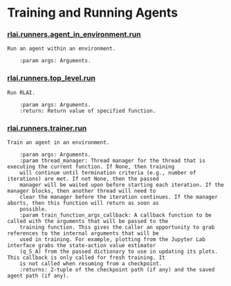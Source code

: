 # Training and Running Agents
### [rlai.runners.agent_in_environment.run](https://github.com/MatthewGerber/rlai/tree/master/src/rlai/runners/agent_in_environment.py#L18)
```
Run an agent within an environment.

    :param args: Arguments.
```
### [rlai.runners.top_level.run](https://github.com/MatthewGerber/rlai/tree/master/src/rlai/runners/top_level.py#L10)
```
Run RLAI.

    :param args: Arguments.
    :return: Return value of specified function.
```
### [rlai.runners.trainer.run](https://github.com/MatthewGerber/rlai/tree/master/src/rlai/runners/trainer.py#L22)
```
Train an agent in an environment.

    :param args: Arguments.
    :param thread_manager: Thread manager for the thread that is executing the current function. If None, then training
    will continue until termination criteria (e.g., number of iterations) are met. If not None, then the passed
    manager will be waited upon before starting each iteration. If the manager blocks, then another thread will need to
    clear the manager before the iteration continues. If the manager aborts, then this function will return as soon as
    possible.
    :param train_function_args_callback: A callback function to be called with the arguments that will be passed to the
    training function. This gives the caller an opportunity to grab references to the internal arguments that will be
    used in training. For example, plotting from the Jupyter Lab interface grabs the state-action value estimator
    (q_S_A) from the passed dictionary to use in updating its plots. This callback is only called for fresh training. It
    is not called when resuming from a checkpoint.
    :returns: 2-tuple of the checkpoint path (if any) and the saved agent path (if any).
```

